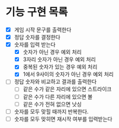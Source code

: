 # 기능 구현 목록

- [x] 게임 시작 문구를 출력한다
- [x] 정답 숫자를 결정한다
- [x] 숫자를 입력 받는다
    - [x] 숫자가 아닌 경우 예외 처리
    - [x] 3자리 숫자가 아닌 경우 예외 처리
    - [x] 중복된 숫자가 있는 경우 예외 처리
    - [x] 1에서 9사이의 숫자가 아닌 경우 예외 처리
- [ ] 정답 숫자와 비교하고 결과를 출력한다
    - [ ] 같은 수가 같은 자리에 있으면 스트라이크
    - [ ] 같은 수가 다른 자리에 있으면 볼
    - [ ] 같은 수가 전혀 없으면 낫싱
- [ ] 숫자를 모두 맞힐 때까지 반복한다.
- [ ] 숫자를 모두 맞히면 재시작 여부를 입력받는다